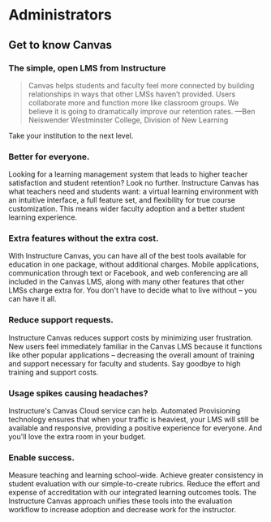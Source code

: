 Administrators
==============

Get to know Canvas
------------------

### The simple, open LMS from Instructure

> Canvas helps students and faculty feel more connected by building relationships in ways that other LMSs haven’t provided. Users collaborate more and function more like classroom groups. We believe it is going to dramatically improve our retention rates. —Ben Neiswender
> Westminster College, Division of New Learning

Take your institution to the next level.

### Better for everyone.

Looking for a learning management system that leads to higher teacher satisfaction and student retention? Look no further. Instructure Canvas has what teachers need and students want: a virtual learning environment with an intuitive interface, a full feature set, and flexibility for true course customization. This means wider faculty adoption and a better student learning experience.

### Extra features without the extra cost.

With Instructure Canvas, you can have all of the best tools available for education in one package, without additional charges. Mobile applications, communication through text or Facebook, and web conferencing are all included in the Canvas LMS, along with many other features that other LMSs charge extra for. You don't have to decide what to live without – you can have it all.

### Reduce support requests.

Instructure Canvas reduces support costs by minimizing user frustration. New users feel immediately familiar in the Canvas LMS because it functions like other popular applications – decreasing the overall amount of training and support necessary for faculty and students. Say goodbye to high training and support costs.

### Usage spikes causing headaches?

Instructure's Canvas Cloud service can help. Automated Provisioning technology ensures that when your traffic is heaviest, your LMS will still be available and responsive, providing a positive experience for everyone. And you'll love the extra room in your budget.

### Enable success.

Measure teaching and learning school-wide. Achieve greater consistency in student evaluation with our simple-to-create rubrics. Reduce the effort and expense of accreditation with our integrated learning outcomes tools. The Instructure Canvas approach unifies these tools into the evaluation workflow to increase adoption and decrease work for the instructor.

